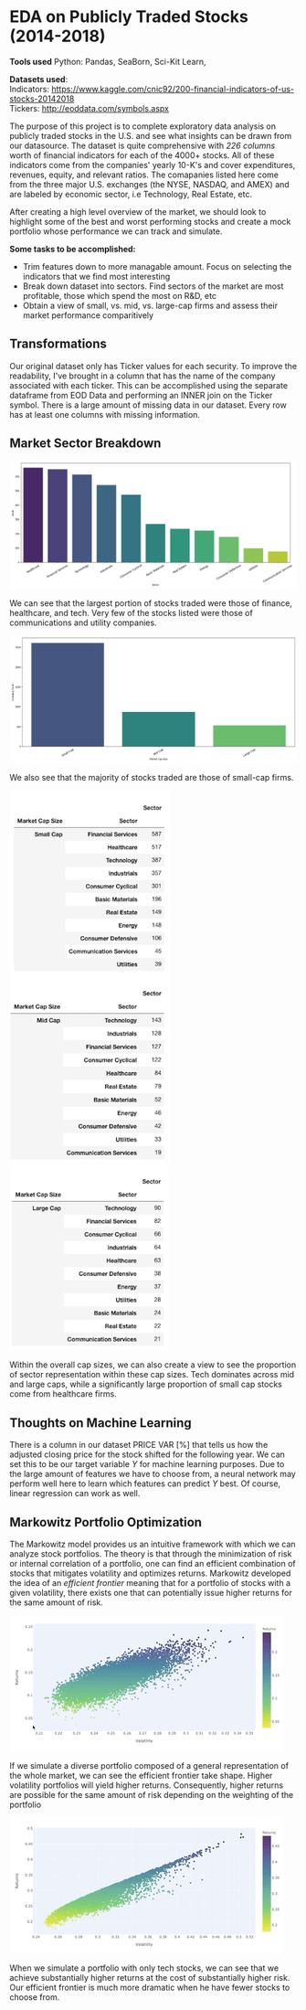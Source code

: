 # EDA on Publicly Traded Stocks (2014-2018)
**Tools used**
Python: Pandas, SeaBorn, Sci-Kit Learn, 

**Datasets used**: \
Indicators: https://www.kaggle.com/cnic92/200-financial-indicators-of-us-stocks-20142018 \
Tickers: http://eoddata.com/symbols.aspx

The purpose of this project is to complete exploratory data analysis on publicly traded stocks in the U.S. and see what insights can be drawn from our datasource. The dataset is quite comprehensive with *226 columns* worth of financial indicators for each of the 4000+ stocks. All of these indicators come from the companies' yearly 10-K's and cover expenditures, revenues, equity, and relevant ratios. The comapanies listed here come from the three major U.S. exchanges (the NYSE, NASDAQ, and AMEX) and are labeled by  economic sector, i.e Technology, Real Estate, etc.

After creating a high level overview of the market, we should look to highlight some of the best and worst performing stocks and create a mock portfolio whose performance we can track and simulate.

**Some tasks to be accomplished:**

* Trim features down to more managable amount. Focus on selecting the indicators that we find most interesting
* Break down dataset into sectors. Find sectors of the market are most profitable, those which spend the most on R&D, etc
* Obtain a view of small, vs. mid, vs. large-cap firms and assess their market performance comparitively

## Transformations

Our original dataset only has Ticker values for each security. To improve the readability, I've brought in a column that has the name of the company associated with each ticker. This can be accomplished using the separate dataframe from EOD Data and performing an INNER join on the Ticker symbol. There is a large amount of missing data in our dataset. Every row has at least one columns with missing information.

## Market Sector Breakdown
![SectorStockVolum](figures/StockVolume_Sector.png)

We can see that the largest portion of stocks traded were those of finance, healthcare, and tech. Very few of the stocks listed were those of communications and utility companies.

![MarketCapBreakdown](figures/MarketCapBreakdown.png)

We also see that the majority of stocks traded are those of small-cap firms.

![MarketCaps](figures/s_caps.png)
![Mid Caps](figures/m_caps.png)
![Large Caps](figures/l_caps.png)

Within the overall cap sizes, we can also create a view to see the proportion of sector representation within these cap sizes. Tech dominates across mid and large caps, while a significantly large proportion of small cap stocks come from healthcare firms.

## Thoughts on Machine Learning

There is a column in our dataset PRICE VAR [%] that tells us how the adjusted closing price for the stock shifted for the following year. We can set this to be our target variable *Y* for machine learning purposes. Due to the large amount of features we have to choose from, a neural network may perform well here to learn which features can predict *Y* best. Of course, linear regression can work as well.


## Markowitz Portfolio Optimization

The Markowitz model provides us an intuitive framework with which we can analyze stock portfolios. The theory is that through the minimization of risk or internal correlation of a portfolio, one can find an efficient combination of stocks that mitigates volatility and optimizes returns. Markowitz developed the idea of an *efficient frontier* meaning that for a portfolio of stocks with a given volatility, there exists one that can potentially issue higher returns for the same amount of risk.

![diverse](figures/diverse.gif)

If we simulate a diverse portfolio composed of a general representation of the whole market, we can see the efficient frontier take shape. Higher volatility portfolios will yield higher returns. Consequently, higher returns are possible for the same amount of risk depending on the weighting of the portfolio

![tech](figures/tech.gif)

When we simulate a portfolio with only tech stocks, we can see that we achieve substantially higher returns at the cost of substantially higher risk. Our efficient frontier is much more dramatic when he have fewer stocks to choose from. 